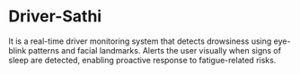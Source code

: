# Driver-Sathi
It is a real-time driver monitoring system that detects drowsiness using eye-blink patterns and facial landmarks. Alerts the user visually when signs of sleep are detected, enabling proactive response to fatigue-related risks.
